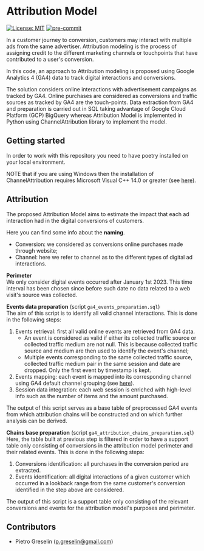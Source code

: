 # Attribution Model

[![License: MIT](https://img.shields.io/badge/License-MIT-yellow.svg)](https://opensource.org/licenses/MIT)
[![pre-commit](https://img.shields.io/badge/pre--commit-enabled-brightgreen?logo=pre-commit&logoColor=white)](<>)

In a customer journey to conversion, customers may interact with multiple ads from the same advertiser.
Attribution modeling is the process of assigning credit to the different marketing channels or touchpoints that have contributed to a user's conversion.

In this code, an approach to Attribution modeling is proposed using Google Analytics 4 (GA4) data to track digital interactions and conversions.

The solution considers online interactions with advertisement campaigns as tracked by GA4.
Online purchases are considered as conversions and traffic sources as tracked by GA4 are the touch-points.
Data extraction from GA4 and preparation is carried out in SQL taking advantage of Google Cloud Platform (GCP) BigQuery whereas Attribution Model is implemented in Python using ChannelAttribution library to implement the model.

## Getting started

In order to work with this repository you need to have poetry installed on your local environment.

NOTE that if you are using Windows then the installation of ChannelAttribution requires Microsoft Visual C++ 14.0 or greater (see [here](https://visualstudio.microsoft.com/it/downloads/)).

## Attribution

The proposed Attribution Model aims to estimate the impact that each ad interaction had in the digital conversions of customers.

Here you can find some info about the **naming**.

- Conversion: we considered as conversions online purchases made through website;
- Channel: here we refer to channel as to the different types of digital ad interactions.

**Perimeter**\
We only consider digital events occurred after January 1st 2023. This time interval has been chosen since before such date no data related to a web visit's source was collected.

**Events data preparation** (script `ga4_events_preparation.sql`)\
The aim of this script is to identify all valid channel interactions. This is done in the following steps:

1. Events retrieval: first all valid online events are retrieved from GA4 data.
   - An event is considered as valid if either its collected traffic source or collected traffic medium are not null. This is because collected traffic source and medium are then used to identify the event's channel;
   - Multiple events corresponding to the same collected traffic source, collected traffic medium pair in the same session and date are dropped. Only the first event by timestamp is kept.
1. Events mapping: each event is mapped into its corresponding channel using GA4 default channel grouping (see [here](https://support.google.com/analytics/answer/9756891?hl=en&ref_topic=11151952&sjid=5040598599104191390-EU#)).
1. Session data integration: each web session is enriched with high-level info such as the number of items and the amount purchased.

The output of this script serves as a base table of preprocessed GA4 events from which attribution chains will be constructed and on which further analysis can be derived.

**Chains base preparation** (script `ga4_attribution_chains_preparation.sql`)\
Here, the table built at previous step is filtered in order to have a support table only consisting of conversions in the attribution model perimeter and their related events. This is done in the following steps:

1. Conversions identification: all purchases in the conversion period are extracted.
1. Events identification: all digital interactions of a given customer which occurred in a lookback range from the same customer's conversion identified in the step above are considered.

The output of this script is a support table only consisting of the relevant conversions and events for the attribution model's purposes and perimeter.

## Contributors

- Pietro Greselin (p.greselin@gmail.com)
